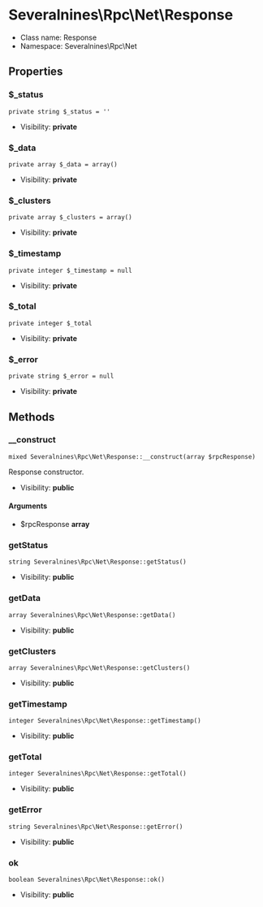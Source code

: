 Severalnines\Rpc\Net\Response
===============






* Class name: Response
* Namespace: Severalnines\Rpc\Net





Properties
----------


### $_status

    private string $_status = ''





* Visibility: **private**


### $_data

    private array $_data = array()





* Visibility: **private**


### $_clusters

    private array $_clusters = array()





* Visibility: **private**


### $_timestamp

    private integer $_timestamp = null





* Visibility: **private**


### $_total

    private integer $_total





* Visibility: **private**


### $_error

    private string $_error = null





* Visibility: **private**


Methods
-------


### __construct

    mixed Severalnines\Rpc\Net\Response::__construct(array $rpcResponse)

Response constructor.



* Visibility: **public**


#### Arguments
* $rpcResponse **array**



### getStatus

    string Severalnines\Rpc\Net\Response::getStatus()





* Visibility: **public**




### getData

    array Severalnines\Rpc\Net\Response::getData()





* Visibility: **public**




### getClusters

    array Severalnines\Rpc\Net\Response::getClusters()





* Visibility: **public**




### getTimestamp

    integer Severalnines\Rpc\Net\Response::getTimestamp()





* Visibility: **public**




### getTotal

    integer Severalnines\Rpc\Net\Response::getTotal()





* Visibility: **public**




### getError

    string Severalnines\Rpc\Net\Response::getError()





* Visibility: **public**




### ok

    boolean Severalnines\Rpc\Net\Response::ok()





* Visibility: **public**



